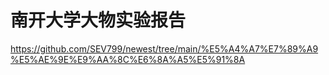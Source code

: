 # 南开大学大物实验报告
https://github.com/SEV799/newest/tree/main/%E5%A4%A7%E7%89%A9%E5%AE%9E%E9%AA%8C%E6%8A%A5%E5%91%8A
